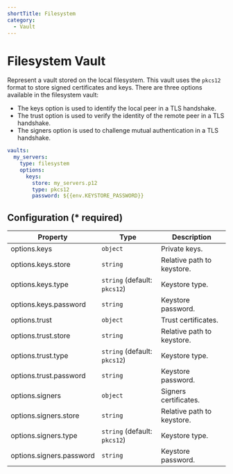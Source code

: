 ```yaml
---
shortTitle: Filesystem
category:
  - Vault
---
```


# Filesystem Vault

Represent a vault stored on the local filesystem. This vault uses the `pkcs12` format to store signed certificates and keys. There are three options available in the filesystem vault:

- The keys option is used to identify the local peer in a TLS handshake.
- The trust option is used to verify the identity of the remote peer in a TLS handshake.
- The signers option is used to challenge mutual authentication in a TLS handshake.

```yaml
vaults:
  my_servers:
    type: filesystem
    options:
      keys:
        store: my_servers.p12
        type: pkcs12
        password: ${{env.KEYSTORE_PASSWORD}}
```

## Configuration (\* required)

| Property                 | Type                         | Description                |
| ------------------------ | ---------------------------- | -------------------------- |
| options.keys             | `object`                     | Private keys.              |
| options.keys.store       | `string`                     | Relative path to keystore. |
| options.keys.type        | `string` (default: `pkcs12`) | Keystore type.             |
| options.keys.password    | `string`                     | Keystore password.         |
| options.trust            | `object`                     | Trust certificates.        |
| options.trust.store      | `string`                     | Relative path to keystore. |
| options.trust.type       | `string` (default: `pkcs12`) | Keystore type.             |
| options.trust.password   | `string`                     | Keystore password.         |
| options.signers          | `object`                     | Signers certificates.      |
| options.signers.store    | `string`                     | Relative path to keystore. |
| options.signers.type     | `string` (default: `pkcs12`) | Keystore type.             |
| options.signers.password | `string`                     | Keystore password.         |
